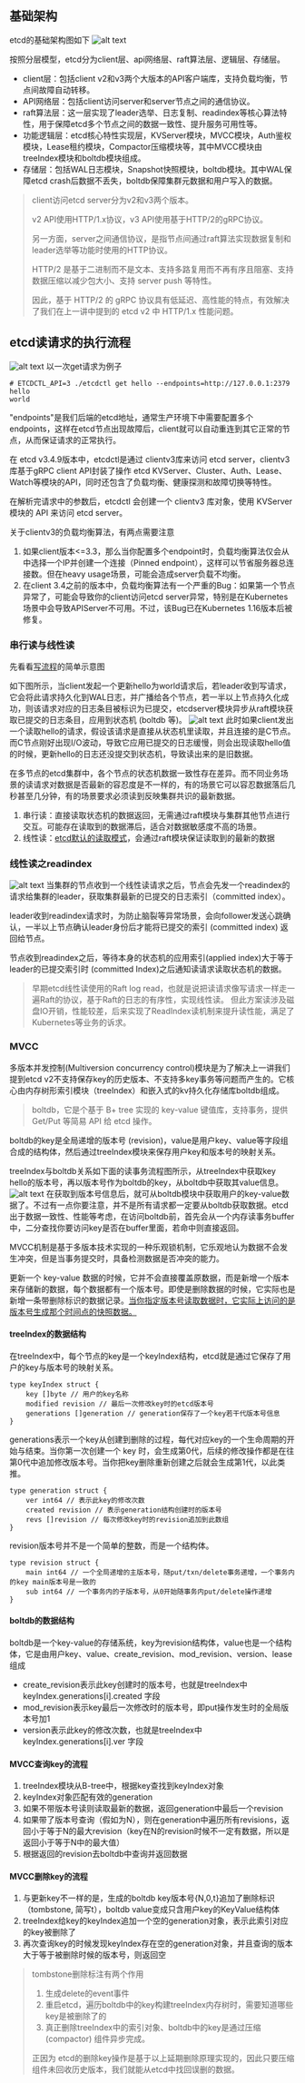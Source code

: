 ## 基础架构
etcd的基础架构图如下
![alt text](../pictures/etcd-architecture.png)

按照分层模型，etcd分为client层、api网络层、raft算法层、逻辑层、存储层。
- client层：包括client v2和v3两个大版本的API客户端库，支持负载均衡，节点间故障自动转移。
- API网络层：包括client访问server和server节点之间的通信协议。
- raft算法层：这一层实现了leader选举、日志复制、readindex等核心算法特性，用于保障etcd多个节点之间的数据一致性、提升服务可用性等。
- 功能逻辑层：etcd核心特性实现层，KVServer模块，MVCC模块，Auth鉴权模块，Lease租约模块，Compactor压缩模块等，其中MVCC模块由treeIndex模块和boltdb模块组成。
- 存储层：包括WAL日志模块，Snapshot快照模块，boltdb模块。其中WAL保障etcd crash后数据不丢失，boltdb保障集群元数据和用户写入的数据。

> client访问etcd server分为v2和v3两个版本。
>
> v2 API使用HTTP/1.x协议，v3 API使用基于HTTP/2的gRPC协议。
>
> 另一方面，server之间通信协议，是指节点间通过raft算法实现数据复制和leader选举等功能时使用的HTTP协议。
>
> HTTP/2 是基于二进制而不是文本、支持多路复用而不再有序且阻塞、支持数据压缩以减少包大小、支持 server push 等特性。
>
> 因此，基于 HTTP/2 的 gRPC 协议具有低延迟、高性能的特点，有效解决了我们在上一讲中提到的 etcd v2 中 HTTP/1.x 性能问题。

## etcd读请求的执行流程
![alt text](../pictures/etcd-read-request.png)
以一次get请求为例子
```shell script
# ETCDCTL_API=3 ./etcdctl get hello --endpoints=http://127.0.0.1:2379
hello 
world
```
"endpoints"是我们后端的etcd地址，通常生产环境下中需要配置多个endpoints，这样在etcd节点出现故障后，client就可以自动重连到其它正常的节点，从而保证请求的正常执行。


在 etcd v3.4.9版本中，etcdctl是通过 clientv3库来访问 etcd server，clientv3 库基于gRPC client API封装了操作 etcd KVServer、Cluster、Auth、Lease、Watch等模块的API，同时还包含了负载均衡、健康探测和故障切换等特性。

在解析完请求中的参数后，etcdctl 会创建一个 clientv3 库对象，使用 KVServer 模块的 API 来访问 etcd server。

关于clientv3的负载均衡算法，有两点需要注意
1. 如果client版本<=3.3，那么当你配置多个endpoint时，负载均衡算法仅会从中选择一个IP并创建一个连接（Pinned endpoint），这样可以节省服务器总连接数。但在heavy usage场景，可能会造成server负载不均衡。
2. 在client 3.4之前的版本中，负载均衡算法有一个严重的Bug：如果第一个节点异常了，可能会导致你的client访问etcd server异常，特别是在Kubernetes场景中会导致APIServer不可用。不过，该Bug已在Kubernetes 1.16版本后被修复。

### 串行读与线性读
先看看<u>写流程</u>的简单示意图

如下图所示，当client发起一个更新hello为world请求后，若leader收到写请求，它会将此请求持久化到WAL日志，并广播给各个节点，若一半以上节点持久化成功，则该请求对应的日志条目被标识为已提交，etcdserver模块异步从raft模块获取已提交的日志条目，应用到状态机 (boltdb 等)。
![alt text](../pictures/etcd-read-queue.png)
此时如果client发出一个读取hello的请求，假设该请求是直接从状态机里读取，并且连接的是C节点。而C节点刚好出现I/O波动，导致它应用已提交的日志缓慢，则会出现读取hello值的时候，更新hello的日志还没提交到状态机，导致读出来的是旧数据。

在多节点的etcd集群中，各个节点的状态机数据一致性存在差异。而不同业务场景的读请求对数据是否最新的容忍度是不一样的，有的场景它可以容忍数据落后几秒甚至几分钟，有的场景要求必须读到反映集群共识的最新数据。
1. 串行读：直接读取状态机的数据返回，无需通过raft模块与集群其他节点进行交互。可能存在读取到的数据滞后，适合对数据敏感度不高的场景。
2. 线性读：<u>etcd默认的读取模式</u>，会通过raft模块保证读取到的最新的数据

### 线性读之readindex
![alt text](../pictures/etcd-readindex.png)
当集群的节点收到一个线性读请求之后，节点会先发一个readindex的请求给集群的leader，获取集群最新的已提交的日志索引（committed index）。

leader收到readindex请求时，为防止脑裂等异常场景，会向follower发送心跳确认，一半以上节点确认leader身份后才能将已提交的索引 (committed index) 返回给节点。

节点收到readindex之后，等待本身的状态机的应用索引(applied index)大于等于leader的已提交索引时 (committed Index)之后通知读请求读取状态机的数据。

> 早期etcd线性读使用的Raft log read，也就是说把读请求像写请求一样走一遍Raft的协议，基于Raft的日志的有序性，实现线性读。
> 但此方案读涉及磁盘IO开销，性能较差，后来实现了ReadIndex读机制来提升读性能，满足了Kubernetes等业务的诉求。

### MVCC
多版本并发控制(Multiversion concurrency control)模块是为了解决上一讲我们提到etcd v2不支持保存key的历史版本、不支持多key事务等问题而产生的。它核心由内存树形索引模块（treeIndex）和嵌入式的kv持久化存储库boltdb组成。
> boltdb，它是个基于 B+ tree 实现的 key-value 键值库，支持事务，提供 Get/Put 等简易 API 给 etcd 操作。

boltdb的key是全局递增的版本号 (revision)，value是用户key、value等字段组合成的结构体，然后通过treeIndex模块来保存用户key和版本号的映射关系。

treeIndex与boltdb关系如下面的读事务流程图所示，从treeIndex中获取key hello的版本号，再以版本号作为boltdb的key，从boltdb中获取其value信息。
![alt text](../pictures/etcd-treeindex.png)
在获取到版本号信息后，就可从boltdb模块中获取用户的key-value数据了。不过有一点你要注意，并不是所有请求都一定要从boltdb获取数据。etcd出于数据一致性、性能等考虑，在访问boltdb前，首先会从一个内存读事务buffer中，二分查找你要访问key是否在buffer里面，若命中则直接返回。

MVCC机制是基于多版本技术实现的一种乐观锁机制，它乐观地认为数据不会发生冲突，但是当事务提交时，具备检测数据是否冲突的能力。

更新一个 key-value 数据的时候，它并不会直接覆盖原数据，而是新增一个版本来存储新的数据，每个数据都有一个版本号。即使是删除数据的时候，它实际也是新增一条带删除标识的数据记录。<u>当你指定版本号读取数据时，它实际上访问的是版本号生成那个时间点的快照数据。</u>
#### treeIndex的数据结构
在treeIndex中，每个节点的key是一个keyIndex结构，etcd就是通过它保存了用户的key与版本号的映射关系。
```golang
type keyIndex struct {
    key []byte // 用户的key名称
    modified revision // 最后一次修改key时的etcd版本号
    generations []generation // generation保存了一个key若干代版本号信息
}
```
generations表示一个key从创建到删除的过程，每代对应key的一个生命周期的开始与结束。当你第一次创建一个 key 时，会生成第0代，后续的修改操作都是在往第0代中追加修改版本号。当你把key删除重新创建之后就会生成第1代，以此类推。
```golang
type generation struct { 
    ver int64 // 表示此key的修改次数 
    created revision // 表示generation结构创建时的版本号 
    revs []revision // 每次修改key时的revision追加到此数组
}
```
revision版本号并不是一个简单的整数，而是一个结构体。
```golang
type revision struct {
    main int64 // 一个全局递增的主版本号，随put/txn/delete事务递增，一个事务内的key main版本号是一致的 
    sub int64 // 一个事务内的子版本号，从0开始随事务内put/delete操作递增
}
```
#### boltdb的数据结构
boltdb是一个key-value的存储系统，key为revision结构体，value也是一个结构体，它是由用户key、value、create_revision、mod_revision、version、lease 组成
- create_revision表示此key创建时的版本号，也就是treeIndex中keyIndex.generations[i].created 字段
- mod_revision表示key最后一次修改时的版本号，即put操作发生时的全局版本号加1
- version表示此key的修改次数，也就是treeIndex中keyIndex.generations[i].ver 字段
#### MVCC查询key的流程
1. treeIndex模块从B-tree中，根据key查找到keyIndex对象
2. keyIndex对象匹配有效的generation
3. 如果不带版本号读则读取最新的数据，返回generation中最后一个revision
4. 如果带了版本号查询（假如为N），则在generation中遍历所有revisions，返回小于等于N的最大revision（key在N的revision时候不一定有数据，所以是返回小于等于N中的最大值）
5. 根据返回的revision去boltdb中查询并返回数据
#### MVCC删除key的流程
1. 与更新key不一样的是，生成的boltdb key版本号{N,0,t}追加了删除标识（tombstone, 简写t），boltdb value变成只含用户key的KeyValue结构体
2. treeIndex给key的keyIndex追加一个空的generation对象，表示此索引对应的key被删除了
3. 再次查询key的时候发现keyIndex存在空的generation对象，并且查询的版本大于等于被删除时候的版本号，则返回空
> tombstone删除标注有两个作用
> 1. 生成delete的event事件
> 2. 重启etcd，遍历boltdb中的key构建treeIndex内存树时，需要知道哪些key是被删除了的
> 3. 真正删除treeIndex中的索引对象、boltdb中的key是通过压缩 (compactor) 组件异步完成。
>
> 正因为 etcd的删除key操作是基于以上延期删除原理实现的，因此只要压缩组件未回收历史版本，我们就能从etcd中找回误删的数据。